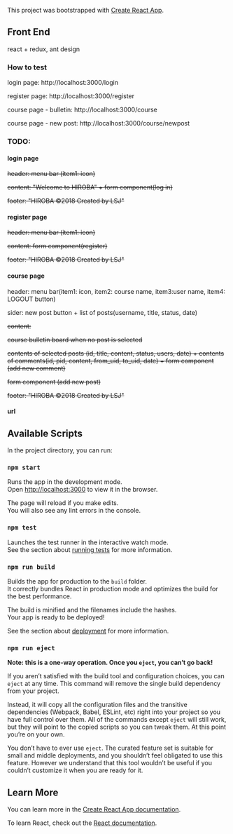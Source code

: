 This project was bootstrapped with [Create React App](https://github.com/facebook/create-react-app).

## Front End
react + redux, ant design

### How to test

login page: http://localhost:3000/login

register page: http://localhost:3000/register

course page - bulletin: http://localhost:3000/course

course page - new post: http://localhost:3000/course/newpost

### TODO:

#### login page
~~header: menu bar (item1: icon)~~

~~content: "Welcome to HIROBA" + form component(log in)~~

~~footer: "HIROBA ©2018 Created by LSJ"~~

#### register page
~~header: menu bar (item1: icon)~~

~~content: form component(register)~~

~~footer: "HIROBA ©2018 Created by LSJ"~~

#### course page 
header: menu bar(item1: icon, item2: course name, item3:user name, item4: LOGOUT button)

sider: new post button + list of posts(username, title, status, date)

~~content:~~

~~course bulletin board when no post is selected~~

~~contents of selected posts (id, title, content, status, users, date) + contents of comments(id, pid, content, from_uid, to_uid, date) + form component (add new comment)~~

~~form component (add new post)~~

~~footer: "HIROBA ©2018 Created by LSJ"~~

#### url


## Available Scripts

In the project directory, you can run:

### `npm start`

Runs the app in the development mode.<br>
Open [http://localhost:3000](http://localhost:3000) to view it in the browser.

The page will reload if you make edits.<br>
You will also see any lint errors in the console.

### `npm test`

Launches the test runner in the interactive watch mode.<br>
See the section about [running tests](https://facebook.github.io/create-react-app/docs/running-tests) for more information.

### `npm run build`

Builds the app for production to the `build` folder.<br>
It correctly bundles React in production mode and optimizes the build for the best performance.

The build is minified and the filenames include the hashes.<br>
Your app is ready to be deployed!

See the section about [deployment](https://facebook.github.io/create-react-app/docs/deployment) for more information.

### `npm run eject`

**Note: this is a one-way operation. Once you `eject`, you can’t go back!**

If you aren’t satisfied with the build tool and configuration choices, you can `eject` at any time. This command will remove the single build dependency from your project.

Instead, it will copy all the configuration files and the transitive dependencies (Webpack, Babel, ESLint, etc) right into your project so you have full control over them. All of the commands except `eject` will still work, but they will point to the copied scripts so you can tweak them. At this point you’re on your own.

You don’t have to ever use `eject`. The curated feature set is suitable for small and middle deployments, and you shouldn’t feel obligated to use this feature. However we understand that this tool wouldn’t be useful if you couldn’t customize it when you are ready for it.

## Learn More

You can learn more in the [Create React App documentation](https://facebook.github.io/create-react-app/docs/getting-started).

To learn React, check out the [React documentation](https://reactjs.org/).

